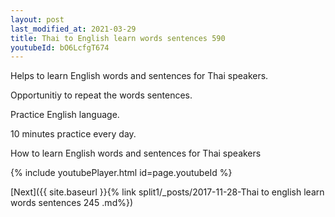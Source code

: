```yaml
---
layout: post
last_modified_at: 2021-03-29
title: Thai to English learn words sentences 590 
youtubeId: bO6LcfgT674
---
```

 
 
Helps to learn English words and sentences for Thai speakers.

Opportunitiy to repeat the words sentences. 

Practice English language. 
 
10 minutes practice every day. 
 
How to learn English words and sentences for Thai speakers 
 
{% include youtubePlayer.html id=page.youtubeId %}
 
 
[Next]({{ site.baseurl }}{% link  split1/_posts/2017-11-28-Thai to english learn words sentences 245 .md%})
 
